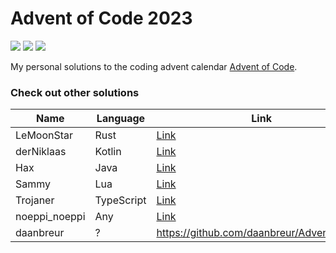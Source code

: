 # Advent of Code 2023

![](https://img.shields.io/badge/Language-Kotlin-orange) ![](https://img.shields.io/badge/days%20completed-18-green) ![](https://img.shields.io/badge/stars%20⭐-36-yellow)

My personal solutions to the coding advent calendar [Advent of Code](https://adventofcode.com/).

### Check out other solutions

| Name          | Language   | Link                                                          |
|---------------|------------|---------------------------------------------------------------|
| LeMoonStar    | Rust       | [Link](https://github.com/LeMoonStar/AoC23)                   |
| derNiklaas    | Kotlin     | [Link](https://github.com/derNiklaas/Advent-Of-Code-2023)     |
| Hax           | Java       | [Link](https://github.com/Schlauer-Hax/advent-of-code)        |
| Sammy         | Lua        | [Link](https://github.com/1Turtle/AdventOfCode)               |
| Trojaner      | TypeScript | [Link](https://github.com/TrojanerHD/AdventofCode2023)        |
| noeppi_noeppi | Any        | [Link](https://github.com/noeppi-noeppi/aoc/tree/master/2023) |
| daanbreur     | ?          | https://github.com/daanbreur/AdventofCode                     |
